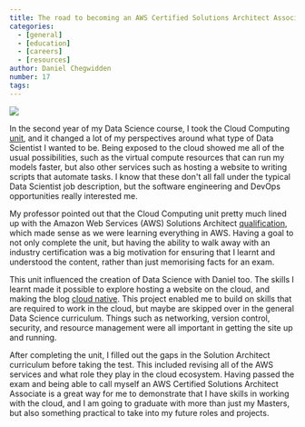 ```yaml
---
title: The road to becoming an AWS Certified Solutions Architect Associate
categories:
  - [general]
  - [education]
  - [careers]
  - [resources]
author: Daniel Chegwidden
number: 17
tags:
---
```


![](/images/Post_AWS.png)

In the second year of my Data Science course, I took the Cloud Computing [unit](https://handbooks.uwa.edu.au/unitdetails?code=CITS5503), and it changed a lot of my perspectives around what type of Data Scientist I wanted to be. Being exposed to the cloud showed me all of the usual possibilities, such as the virtual compute resources that can run my models faster, but also other services such as hosting a website to writing scripts that automate tasks. I know that these don't all fall under the typical Data Scientist job description, but the software engineering and DevOps opportunities really interested me.

My professor pointed out that the Cloud Computing unit pretty much lined up with the Amazon Web Services (AWS) Solutions Architect [qualification](https://aws.amazon.com/certification/certified-solutions-architect-associate/), which made sense as we were learning everything in AWS. Having a goal to not only complete the unit, but having the ability to walk away with an industry certification was a big motivation for ensuring that I learnt and understood the content, rather than just memorising facts for an exam.

This unit influenced the creation of Data Science with Daniel too. The skills I learnt made it possible to explore hosting a website on the cloud, and making the blog [cloud native](https://datasciencewithdaniel.com.au/2021/02/08/Building-DSWD-Part-2-Cloud-Native/). This project enabled me to build on skills that are required to work in the cloud, but maybe are skipped over in the general Data Science curriculum. Things such as networking, version control, security, and resource management were all important in getting the site up and running.

After completing the unit, I filled out the gaps in the Solution Architect curriculum before taking the test. This included revising all of the AWS services and what role they play in the cloud ecosystem. Having passed the exam and being able to call myself an AWS Certified Solutions Architect Associate is a great way for me to demonstrate that I have skills in working with the cloud, and I am going to graduate with more than just my Masters, but also something practical to take into my future roles and projects.
